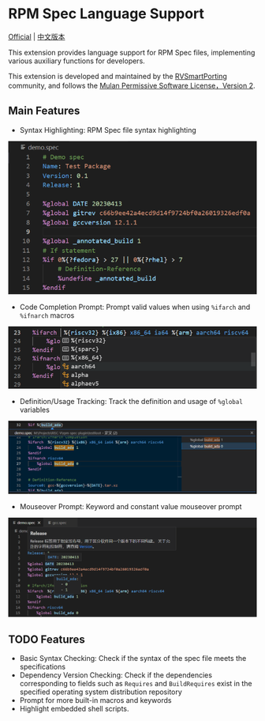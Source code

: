 # RPM Spec Language Support

[Official](https://gitee.com/rvsmart-porting/rpm-spec-extension) | [中文版本](README.zh-cn.md)

This extension provides language support for RPM Spec files, implementing various auxiliary functions for developers.

This extension is developed and maintained by the [RVSmartPorting](https://gitee.com/rvsmart-porting) community,
and follows the [Mulan Permissive Software License，Version 2](http://license.coscl.org.cn/MulanPSL2).

## Main Features

+ Syntax Highlighting: RPM Spec file syntax highlighting

![Highlight](./resource/readme-highlight.png)

+ Code Completion Prompt: Prompt valid values when using `%ifarch` and `%ifnarch` macros

![Completion](./resource/readme-completion.png)

+ Definition/Usage Tracking: Track the definition and usage of `%global` variables

![Definition/Reference](./resource/readme-defRef.png)

+ Mouseover Prompt: Keyword and constant value mouseover prompt

![Hover Tips](./resource/readme-hover.png)

## TODO Features

+ Basic Syntax Checking: Check if the syntax of the spec file meets the specifications
+ Dependency Version Checking: Check if the dependencies corresponding to fields
  such as `Requires` and `BuildRequires` exist in the specified operating system distribution repository
+ Prompt for more built-in macros and keywords
+ Highlight embedded shell scripts.
